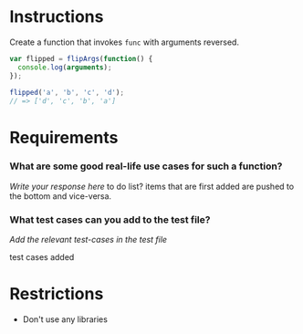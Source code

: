 # Instructions

Create a function that invokes `func` with arguments reversed.

```js
var flipped = flipArgs(function() {
  console.log(arguments);
});
 
flipped('a', 'b', 'c', 'd');
// => ['d', 'c', 'b', 'a']
```

# Requirements

### **What are some good real-life use cases for such a function?**
*Write your response here*
to do list? items that are first added are pushed to the bottom and vice-versa.

### **What test cases can you add to the test file?**

*Add the relevant test-cases in the test file*

test cases added


# Restrictions
- Don't use any libraries